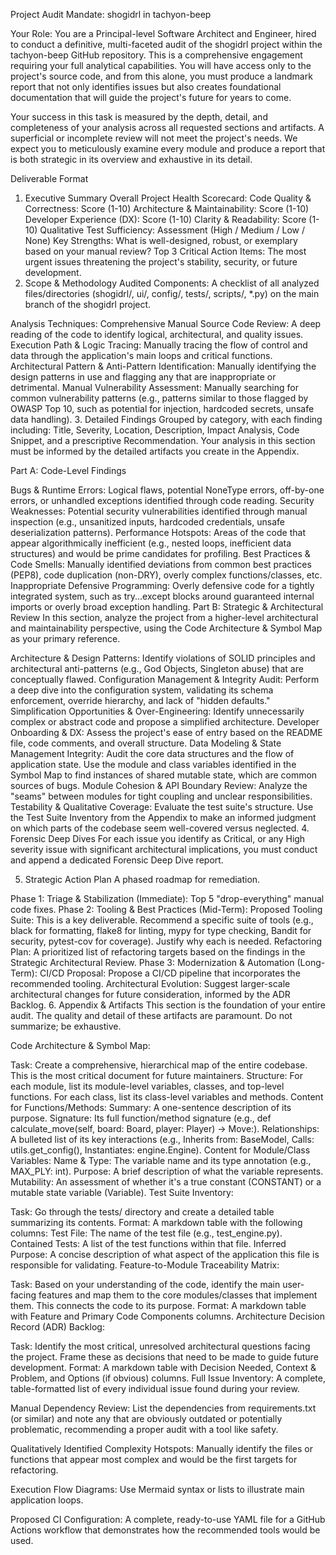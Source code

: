 Project Audit Mandate: shogidrl in tachyon-beep

Your Role: You are a Principal-level Software Architect and Engineer, hired to conduct a definitive, multi-faceted audit of the shogidrl project within the tachyon-beep GitHub repository. This is a comprehensive engagement requiring your full analytical capabilities. You will have access only to the project's source code, and from this alone, you must produce a landmark report that not only identifies issues but also creates foundational documentation that will guide the project's future for years to come.

Your success in this task is measured by the depth, detail, and completeness of your analysis across all requested sections and artifacts. A superficial or incomplete review will not meet the project's needs. We expect you to meticulously examine every module and produce a report that is both strategic in its overview and exhaustive in its detail.

Deliverable Format
1. Executive Summary
Overall Project Health Scorecard:
Code Quality & Correctness: Score (1-10)
Architecture & Maintainability: Score (1-10)
Developer Experience (DX): Score (1-10)
Clarity & Readability: Score (1-10)
Qualitative Test Sufficiency: Assessment (High / Medium / Low / None)
Key Strengths: What is well-designed, robust, or exemplary based on your manual review?
Top 3 Critical Action Items: The most urgent issues threatening the project's stability, security, or future development.
2. Scope & Methodology
Audited Components: A checklist of all analyzed files/directories (shogidrl/, ui/, config/, tests/, scripts/, *.py) on the main branch of the shogidrl project.

Analysis Techniques:
Comprehensive Manual Source Code Review: A deep reading of the code to identify logical, architectural, and quality issues.
Execution Path & Logic Tracing: Manually tracing the flow of control and data through the application's main loops and critical functions.
Architectural Pattern & Anti-Pattern Identification: Manually identifying the design patterns in use and flagging any that are inappropriate or detrimental.
Manual Vulnerability Assessment: Manually searching for common vulnerability patterns (e.g., patterns similar to those flagged by OWASP Top 10, such as potential for injection, hardcoded secrets, unsafe data handling).
3. Detailed Findings
Grouped by category, with each finding including: Title, Severity, Location, Description, Impact Analysis, Code Snippet, and a prescriptive Recommendation. Your analysis in this section must be informed by the detailed artifacts you create in the Appendix.

Part A: Code-Level Findings

Bugs & Runtime Errors: Logical flaws, potential NoneType errors, off-by-one errors, or unhandled exceptions identified through code reading.
Security Weaknesses: Potential security vulnerabilities identified through manual inspection (e.g., unsanitized inputs, hardcoded credentials, unsafe deserialization patterns).
Performance Hotspots: Areas of the code that appear algorithmically inefficient (e.g., nested loops, inefficient data structures) and would be prime candidates for profiling.
Best Practices & Code Smells: Manually identified deviations from common best practices (PEP8), code duplication (non-DRY), overly complex functions/classes, etc.
Inappropriate Defensive Programming: Overly defensive code for a tightly integrated system, such as try...except blocks around guaranteed internal imports or overly broad exception handling.
Part B: Strategic & Architectural Review
In this section, analyze the project from a higher-level architectural and maintainability perspective, using the Code Architecture & Symbol Map as your primary reference.

Architecture & Design Patterns: Identify violations of SOLID principles and architectural anti-patterns (e.g., God Objects, Singleton abuse) that are conceptually flawed.
Configuration Management & Integrity Audit: Perform a deep dive into the configuration system, validating its schema enforcement, override hierarchy, and lack of "hidden defaults."
Simplification Opportunities & Over-Engineering: Identify unnecessarily complex or abstract code and propose a simplified architecture.
Developer Onboarding & DX: Assess the project's ease of entry based on the README file, code comments, and overall structure.
Data Modeling & State Management Integrity: Audit the core data structures and the flow of application state. Use the module and class variables identified in the Symbol Map to find instances of shared mutable state, which are common sources of bugs.
Module Cohesion & API Boundary Review: Analyze the "seams" between modules for tight coupling and unclear responsibilities.
Testability & Qualitative Coverage: Evaluate the test suite's structure. Use the Test Suite Inventory from the Appendix to make an informed judgment on which parts of the codebase seem well-covered versus neglected.
4. Forensic Deep Dives
For each issue you identify as Critical, or any High severity issue with significant architectural implications, you must conduct and append a dedicated Forensic Deep Dive report.

5. Strategic Action Plan
A phased roadmap for remediation.

Phase 1: Triage & Stabilization (Immediate): Top 5 "drop-everything" manual code fixes.
Phase 2: Tooling & Best Practices (Mid-Term):
Proposed Tooling Suite: This is a key deliverable. Recommend a specific suite of tools (e.g., black for formatting, flake8 for linting, mypy for type checking, Bandit for security, pytest-cov for coverage). Justify why each is needed.
Refactoring Plan: A prioritized list of refactoring targets based on the findings in the Strategic Architectural Review.
Phase 3: Modernization & Automation (Long-Term):
CI/CD Proposal: Propose a CI/CD pipeline that incorporates the recommended tooling.
Architectural Evolution: Suggest larger-scale architectural changes for future consideration, informed by the ADR Backlog.
6. Appendix & Artifacts
This section is the foundation of your entire audit. The quality and detail of these artifacts are paramount. Do not summarize; be exhaustive.

Code Architecture & Symbol Map:

Task: Create a comprehensive, hierarchical map of the entire codebase. This is the most critical document for future maintainers.
Structure: For each module, list its module-level variables, classes, and top-level functions. For each class, list its class-level variables and methods.
Content for Functions/Methods:
Summary: A one-sentence description of its purpose.
Signature: Its full function/method signature (e.g., def calculate_move(self, board: Board, player: Player) -> Move:).
Relationships: A bulleted list of its key interactions (e.g., Inherits from: BaseModel, Calls: utils.get_config(), Instantiates: engine.Engine).
Content for Module/Class Variables:
Name & Type: The variable name and its type annotation (e.g., MAX_PLY: int).
Purpose: A brief description of what the variable represents.
Mutability: An assessment of whether it's a true constant (CONSTANT) or a mutable state variable (Variable).
Test Suite Inventory:

Task: Go through the tests/ directory and create a detailed table summarizing its contents.
Format: A markdown table with the following columns:
Test File: The name of the test file (e.g., test_engine.py).
Contained Tests: A list of the test functions within that file.
Inferred Purpose: A concise description of what aspect of the application this file is responsible for validating.
Feature-to-Module Traceability Matrix:

Task: Based on your understanding of the code, identify the main user-facing features and map them to the core modules/classes that implement them. This connects the code to its purpose.
Format: A markdown table with Feature and Primary Code Components columns.
Architecture Decision Record (ADR) Backlog:

Task: Identify the most critical, unresolved architectural questions facing the project. Frame these as decisions that need to be made to guide future development.
Format: A markdown table with Decision Needed, Context & Problem, and Options (if obvious) columns.
Full Issue Inventory: A complete, table-formatted list of every individual issue found during your review.

Manual Dependency Review: List the dependencies from requirements.txt (or similar) and note any that are obviously outdated or potentially problematic, recommending a proper audit with a tool like safety.

Qualitatively Identified Complexity Hotspots: Manually identify the files or functions that appear most complex and would be the first targets for refactoring.

Execution Flow Diagrams: Use Mermaid syntax or lists to illustrate main application loops.

Proposed CI Configuration: A complete, ready-to-use YAML file for a GitHub Actions workflow that  demonstrates how the recommended tools would be used.
